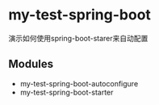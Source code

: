 # my-test-spring-boot
演示如何使用spring-boot-starer来自动配置
## Modules
- my-test-spring-boot-autoconfigure
- my-test-spring-boot-starter